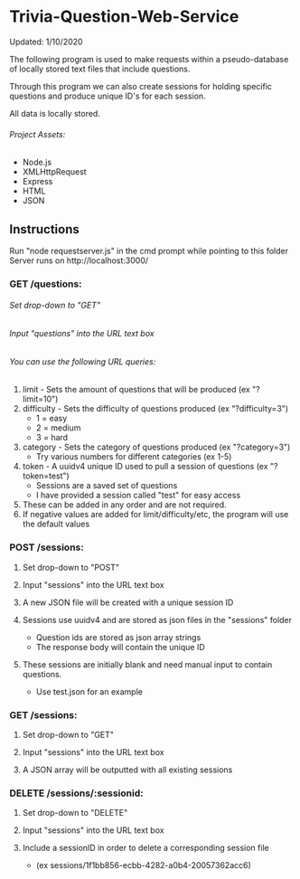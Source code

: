 # Trivia-Question-Web-Service

Updated: 1/10/2020

The following program is used to make requests within a pseudo-database of
locally stored text files that include questions.

Through this program we can also create sessions for holding specific questions
and produce unique ID's for each session.

All data is locally stored.

###### Project Assets:

- Node.js
- XMLHttpRequest
- Express
- HTML
- JSON

## Instructions

Run "node requestserver.js" in the cmd prompt while pointing to this folder
Server runs on http://localhost:3000/

### GET /questions:

###### Set drop-down to "GET"

###### Input "questions" into the URL text box

###### You can use the following URL queries:
1. limit - Sets the amount of questions that will be produced (ex "?limit=10")
2. difficulty - Sets the difficulty of questions produced (ex "?difficulty=3")
   - 1 = easy
   - 2 = medium
   - 3 = hard
3. category - Sets the category of questions produced (ex "?category=3")
   - Try various numbers for different categories (ex 1-5)
4. token - A uuidv4 unique ID used to pull a session of questions (ex "?token=test")
   - Sessions are a saved set of questions
   - I have provided a session called "test" for easy access
5. These can be added in any order and are not required.
6. If negative values are added for limit/difficulty/etc, the program will use the default values

### POST /sessions:

1. Set drop-down to "POST"

2. Input "sessions" into the URL text box

3. A new JSON file will be created with a unique session ID

4. Sessions use uuidv4 and are stored as json files in the "sessions" folder
   - Question ids are stored as json array strings
   - The response body will contain the unique ID

5. These sessions are initially blank and need manual input to contain questions.
   - Use test.json for an example

### GET /sessions:

1. Set drop-down to "GET"

2. Input "sessions" into the URL text box

3. A JSON array will be outputted with all existing sessions

### DELETE /sessions/:sessionid:

  1. Set drop-down to "DELETE"

  2. Input "sessions" into the URL text box

  3. Include a sessionID in order to delete a corresponding session file
     - (ex sessions/1f1bb856-ecbb-4282-a0b4-20057362acc6)
